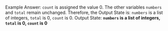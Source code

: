 Example Answer: 
`count` is assigned the value 0. The other variables `numbers` and `total` remain unchanged. Therefore, the Output State is: `numbers` is a list of integers, `total` is 0, `count` is 0.
Output State: **`numbers` is a list of integers, `total` is 0, `count` is 0**